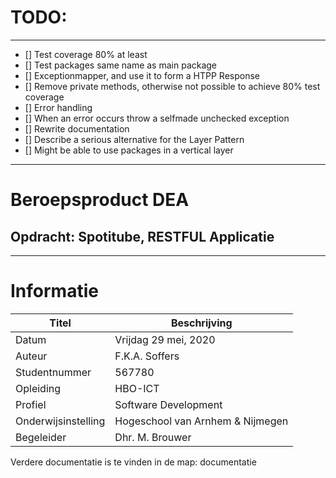 # TODO:
---
- [] Test coverage 80% at least
- [] Test packages same name as main package
- [] Exceptionmapper, and use it to form a HTPP Response
- [] Remove private methods, otherwise not possible to achieve 80% test coverage
- [] Error handling
- [] When an error occurs throw a selfmade unchecked exception
- [] Rewrite documentation
- [] Describe a serious alternative for the Layer Pattern
- [] Might be able to use packages in a vertical layer

---
# Beroepsproduct DEA
## Opdracht: Spotitube, RESTFUL Applicatie
---

# Informatie
Titel | Beschrijving
----  | ----
Datum | Vrijdag 29 mei, 2020
Auteur | F.K.A. Soffers
Studentnummer | 567780
Opleiding | HBO-ICT
Profiel | Software Development
Onderwijsinstelling | Hogeschool van Arnhem & Nijmegen
Begeleider | Dhr. M. Brouwer

Verdere documentatie is te vinden in de map: documentatie
